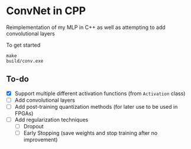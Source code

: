 # ConvNet in CPP

Reimplementation of my MLP in C++ as well as attempting to add convolutional layers

To get started

```
make
build/conv.exe
```

## To-do

- [X] Support multiple different activation functions (from `Activation` class)
- [ ] Add convolutional layers
- [ ] Add post-training quantization methods (for later use to be used in FPGAs)
- [ ] Add regularization techniques
    - [ ] Dropout
    - [ ] Early Stopping (save weights and stop training after no improvement)